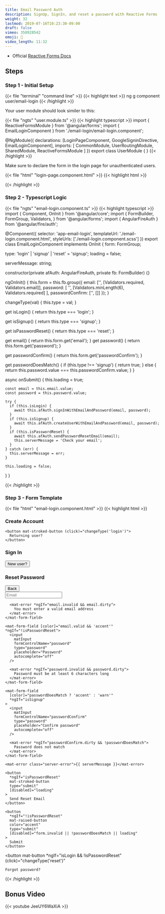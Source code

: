 ```yaml
---
title: Email Password Auth
description: SignUp, SignIn, and reset a password with Reactive Forms
weight: 32
lastmod: 2019-07-16T10:23:30-09:00
draft: false
vimeo: 358928542
emoji: 📧
video_length: 11:32
---
```


- Official [Reactive Forms Docs](https://angular.io/api/forms/ReactiveFormsModule)



## Steps

### Step 1 - Initial Setup

{{< file "terminal" "command line" >}}
{{< highlight text >}}
ng g component user/email-login
{{< /highlight >}}

Your user module should look similer to this:

{{< file "ngts" "user.module.ts" >}}
{{< highlight typescript >}}
import { ReactiveFormsModule } from '@angular/forms';
import { EmailLoginComponent } from './email-login/email-login.component';

@NgModule({
  declarations: [LoginPageComponent, GoogleSigninDirective, EmailLoginComponent],
  imports: [
    CommonModule,
    UserRoutingModule,
    SharedModule,
    ReactiveFormsModule
  ]
})
export class UserModule { }
{{< /highlight >}}

Make sure to declare the form in the login page for unauthenticated users.

{{< file "html" "login-page.component.html" >}}
{{< highlight html >}}
<div *ngIf="!(afAuth.authState | async)">
  <!-- omitted -->

  <app-email-login></app-email-login>
</div>
{{< /highlight >}}

### Step 2 - Typescript Logic

{{< file "ngts" "email-login.component.ts" >}}
{{< highlight typescript >}}
import { Component, OnInit } from '@angular/core';
import {
  FormBuilder,
  FormGroup,
  Validators,
} from '@angular/forms';
import { AngularFireAuth } from '@angular/fire/auth';

@Component({
  selector: 'app-email-login',
  templateUrl: './email-login.component.html',
  styleUrls: ['./email-login.component.scss']
})
export class EmailLoginComponent implements OnInit {
  form: FormGroup;

  type: 'login' | 'signup' | 'reset' = 'signup';
  loading = false;

  serverMessage: string;

  constructor(private afAuth: AngularFireAuth, private fb: FormBuilder) {}

  ngOnInit() {
    this.form = this.fb.group({
      email: ['', [Validators.required, Validators.email]],
      password: [
        '',
        [Validators.minLength(6), Validators.required]
      ],
      passwordConfirm: ['', []]
    });
  }

  changeType(val) {
    this.type = val;
  }

  get isLogin() {
    return this.type === 'login';
  }

  get isSignup() {
    return this.type === 'signup';
  }

  get isPasswordReset() {
    return this.type === 'reset';
  }

  get email() {
    return this.form.get('email');
  }
  get password() {
    return this.form.get('password');
  }

  get passwordConfirm() {
    return this.form.get('passwordConfirm');
  }

  get passwordDoesMatch() {
    if (this.type !== 'signup') {
      return true;
    } else {
      return this.password.value === this.passwordConfirm.value;
    }
  }

  async onSubmit() {
    this.loading = true;

    const email = this.email.value;
    const password = this.password.value;

    try {
      if (this.isLogin) {
        await this.afAuth.signInWithEmailAndPassword(email, password);
      }
      if (this.isSignup) {
        await this.afAuth.createUserWithEmailAndPassword(email, password);
      }
      if (this.isPasswordReset) {
        await this.afAuth.sendPasswordResetEmail(email);
        this.serverMessage = 'Check your email';
      }
    } catch (err) {
      this.serverMessage = err;
    }

    this.loading = false;
  }
}

{{< /highlight >}}

### Step 3 - Form Template

{{< file "html" "email-login.component.html" >}}
{{< highlight html >}}
<mat-card>
  <div *ngIf="isSignup">
    <h3>Create Account</h3>

    <button mat-stroked-button (click)="changeType('login')">
      Returning user?
    </button>
  </div>

  <div *ngIf="isLogin">
    <h3>Sign In</h3>
    <button size="small" mat-stroked-button (click)="changeType('signup')">
      New user?
    </button>
  </div>

  <div *ngIf="isPasswordReset">
    <h3>Reset Password</h3>
    <button size="small" mat-button (click)="changeType('login')">Back</button>
  </div>

  <form [formGroup]="form" (ngSubmit)="onSubmit()">
    <mat-form-field [color]="email.valid && 'accent'">
      <input
        matInput
        formControlName="email"
        type="email"
        placeholder="Email"
        autocomplete="off"
      />

      <mat-error *ngIf="email.invalid && email.dirty">
        You must enter a valid email address
      </mat-error>
    </mat-form-field>

    <mat-form-field [color]="email.valid && 'accent'" *ngIf="!isPasswordReset">
      <input
        matInput
        formControlName="password"
        type="password"
        placeholder="Password"
        autocomplete="off"
      />

      <mat-error *ngIf="password.invalid && password.dirty">
        Password must be at least 6 characters long
      </mat-error>
    </mat-form-field>

    <mat-form-field
      [color]="passwordDoesMatch ? 'accent' : 'warn'"
      *ngIf="isSignup"
    >
      <input
        matInput
        formControlName="passwordConfirm"
        type="password"
        placeholder="Confirm password"
        autocomplete="off"
      />

      <mat-error *ngIf="passwordConfirm.dirty && !passwordDoesMatch">
        Password does not match
      </mat-error>
    </mat-form-field>

    <mat-error class="server-error">{{ serverMessage }}</mat-error>

    <button
      *ngIf="isPasswordReset"
      mat-stroked-button
      type="submit"
      [disabled]="loading"
    >
      Send Reset Email
    </button>

    <button
      *ngIf="!isPasswordReset"
      mat-raised-button
      color="accent"
      type="submit"
      [disabled]="form.invalid || !passwordDoesMatch || loading"
    >
      Submit
    </button>
  </form>

  <button
    mat-button
    *ngIf="isLogin && !isPasswordReset"
    (click)="changeType('reset')"
  >
    Forgot password?
  </button>
</mat-card>
{{< /highlight >}}


## Bonus Video


<div class="vid-center">
{{< youtube JeeUY6WaXiA >}}
</div>